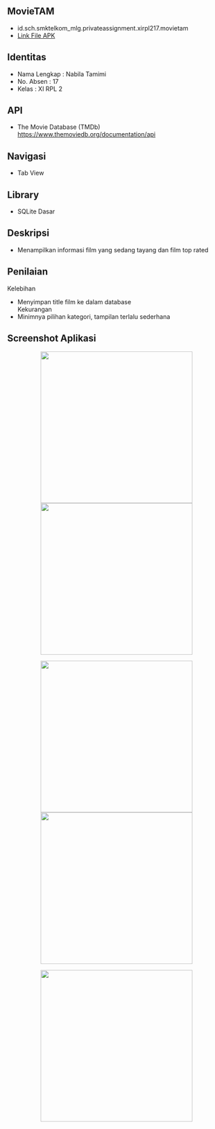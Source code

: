 ## MovieTAM
* id.sch.smktelkom_mlg.privateassignment.xirpl217.movietam
* <a href="https://github.com/nabilatamimi/PrivateAssignment/blob/master/other/app-release.apk">Link File APK</a>

## Identitas
* Nama Lengkap : Nabila Tamimi
* No. Absen : 17
* Kelas : XI RPL 2

## API
* The Movie Database (TMDb) <br>
https://www.themoviedb.org/documentation/api

## Navigasi
* Tab View

## Library
* SQLite Dasar

## Deskripsi
* Menampilkan informasi film yang sedang tayang dan film top rated

## Penilaian
Kelebihan
* Menyimpan title film ke dalam database <br>
Kekurangan
* Minimnya pilihan kategori, tampilan terlalu sederhana

## Screenshot Aplikasi
<p align="center">
  <img src="https://github.com/nabilatamimi/PrivateAssignment/blob/master/other/op%20(1).png" width="350"/>
  <img src="https://github.com/nabilatamimi/PrivateAssignment/blob/master/other/op%20(2).png" width="350"/>
</p>
<p align="center">
  <img src="https://github.com/nabilatamimi/PrivateAssignment/blob/master/other/op%20(3).png" width="350"/>
  <img src="https://github.com/nabilatamimi/PrivateAssignment/blob/master/other/op%20(4).png" width="350"/>
</p>
<p align="center">
  <img src="https://github.com/nabilatamimi/PrivateAssignment/blob/master/other/op%20(5).png" width="350"/>
</p>
